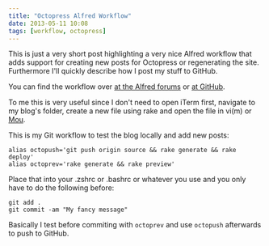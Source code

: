 ```yaml
---
title: "Octopress Alfred Workflow"
date: 2013-05-11 10:08
tags: [workflow, octopress]
---
```

This is just a very short post highlighting a very nice Alfred workflow that adds support for creating new posts for Octopress or regenerating the site. Furthermore I'll quickly describe how I post my stuff to GitHub.

<!-- more -->

You can find the workflow over [at the Alfred forums](http://www.alfredforum.com/topic/2289-octopress-publisher/) or [at GitHub](https://github.com/Temikus/alfred-octopress/).

To me this is very useful since I don't need to open iTerm first, navigate to my blog's folder, create a new file using rake and open the file in vi(m) or [Mou](http://mouapp.com/).

This is my Git workflow to test the blog locally and add new posts:

~~~
alias octopush='git push origin source && rake generate && rake deploy'
alias octoprev='rake generate && rake preview'
~~~

Place that into your .zshrc or .bashrc or whatever you use and you only have to do the following before:

~~~
git add .
git commit -am "My fancy message"
~~~

Basically I test before commiting with `octoprev` and use `octopush` afterwards to push to GitHub.
